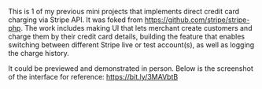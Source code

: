 This is 1 of my previous mini projects that implements direct credit card charging via Stripe API. It was foked from https://github.com/stripe/stripe-php. The work includes making UI that lets merchant create customers and charge them by their credit card details, building the feature that enables switching between different Stripe live or test account(s), as well as logging the charge history.

It could be previewed and demonstrated in person. Below is the screenshot of the interface for reference:
https://bit.ly/3MAVbtB
